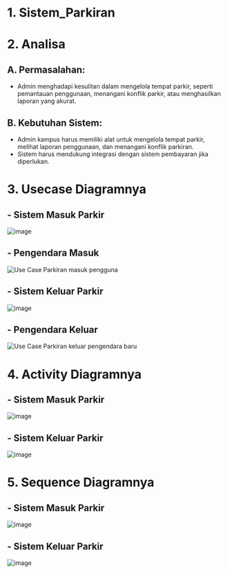# 1. Sistem_Parkiran

# 2. Analisa
## A. Permasalahan:
- Admin menghadapi kesulitan dalam mengelola tempat parkir, seperti pemantauan penggunaan, menangani konflik parkir, atau menghasilkan laporan yang akurat.

## B. Kebutuhan Sistem:
- Admin kampus harus memiliki alat untuk mengelola tempat parkir, melihat laporan penggunaan, dan menangani konflik parkiran.
- Sistem harus mendukung integrasi dengan sistem pembayaran jika diperlukan.

# 3. Usecase Diagramnya 
## - Sistem Masuk Parkir
![image](https://github.com/adityaputrawijaya/Sistem_Parkiran/assets/115687055/aede258a-e910-42fb-8845-b99e86285002)

## - Pengendara Masuk
![Use Case Parkiran masuk pengguna](https://github.com/adityaputrawijaya/Sistem_Parkiran/assets/115687055/1a632dc5-006a-41c1-a5eb-776c1614f2fb)


## - Sistem Keluar Parkir
![image](https://github.com/adityaputrawijaya/Sistem_Parkiran/assets/115687055/d26460be-73cc-44e6-8164-485d5967ed82)

## - Pengendara Keluar
![Use Case Parkiran keluar pengendara baru](https://github.com/adityaputrawijaya/Sistem_Parkiran/assets/115687055/cdfe3df1-07a9-4599-9be8-d46b0d8879ee)


# 4. Activity Diagramnya
## - Sistem Masuk Parkir
![image](https://github.com/adityaputrawijaya/Sistem_Parkiran/assets/115687055/48219d14-d76d-4495-b454-cae31e431127)


## - Sistem Keluar Parkir
![image](https://github.com/adityaputrawijaya/Sistem_Parkiran/assets/115687055/3dc43f1c-5ea5-423f-91cb-6dbcca63a642)


# 5. Sequence Diagramnya
## - Sistem Masuk Parkir
![image](https://github.com/adityaputrawijaya/Sistem_Parkiran/assets/115687055/abc185db-e1bf-4d46-be04-9b61e90130c8)


## - Sistem Keluar Parkir
![image](https://github.com/adityaputrawijaya/Sistem_Parkiran/assets/115687055/0acd8b55-a3a7-492e-8f78-a17acf5c0dc2)
